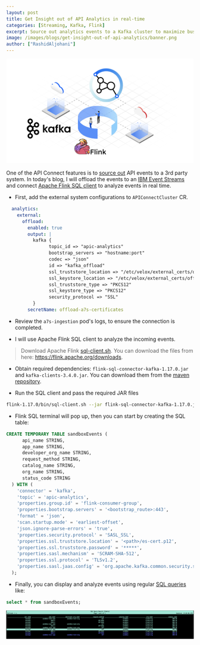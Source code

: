 ```yaml
---
layout: post
title: Get Insight out of API Analytics in real-time
categories: [Streaming, Kafka, Flink]
excerpt: Source out analytics events to a Kafka cluster to maximize business insight 
image: /images/blogs/get-insight-out-of-api-analytics/banner.png
author: ["RashidAljohani"]
---
```



![](/images/blogs/get-insight-out-of-api-analytics/banner.png)


One of the API Connect features is to [source out](https://www.ibm.com/docs/en/api-connect/10.0.5.x_lts?topic=features-offloading-data-third-party-system) API events to a 3rd party system. In today's blog, I will offload the events to an [IBM Event Streams](https://www.ibm.com/docs/en/cloud-paks/cp-integration/2022.4?topic=capabilities-event-streams-deployment) and connect [Apache Flink SQL client](https://nightlies.apache.org/flink/flink-docs-master/docs/dev/table/sqlclient/) to analyze events in real time.

* First, add the external system configurations to `APIConnectCluster` CR.

```yaml
  analytics:
    external:
      offload:
        enabled: true
        output: |
          kafka {
                topic_id => "apic-analytics"
                bootstrap_servers => "hostname:port"
                codec => "json"
                id => "kafka_offload"
                ssl_truststore_location => "/etc/velox/external_certs/offload/truststore.p12"
                ssl_keystore_location => "/etc/velox/external_certs/offload/keystore.p12"
                ssl_truststore_type => "PKCS12"
                ssl_keystore_type => "PKCS12"
                security_protocol => "SSL"
          }
        secretName: offload-a7s-certificates
```

* Review the `a7s-ingestion` pod's logs, to ensure the connection is completed.

* I will use Apache Flink SQL client to analyze the incoming events.

> Download Apache Flink [sql-client.sh](https://github.com/apache/flink/blob/master/flink-table/flink-sql-client/bin/sql-client.sh). You can download the files from here: https://flink.apache.org/downloads.

* Obtain required dependencies: `flink-sql-connector-kafka-1.17.0.jar` and `kafka-clients-3.4.0.jar`. You can download them from the [maven repository](https://search.maven.org/).

* Run the SQL client and pass the required JAR files

```bash
flink-1.17.0/bin/sql-client.sh --jar flink-sql-connector-kafka-1.17.0.jar --jar kafka-clients-3.4.0.jar
```

* Flink SQL terminal will pop up, then you can start by creating the SQL table:

```sql
CREATE TEMPORARY TABLE sandboxEvents (
      api_name STRING,
      app_name STRING,
      developer_org_name STRING,
      request_method STRING,
      catalog_name STRING,
      org_name STRING,
      status_code STRING
  ) WITH (
    'connector' = 'kafka',
    'topic' = 'apic-analytics',
    'properties.group.id' = 'flink-consumer-group',
    'properties.bootstrap.servers' = '<bootstrap_route>:443',
    'format' = 'json',
    'scan.startup.mode' = 'earliest-offset',
    'json.ignore-parse-errors' = 'true',
    'properties.security.protocol' = 'SASL_SSL',
    'properties.ssl.truststore.location' = '<path>/es-cert.p12',
    'properties.ssl.truststore.password' = '*****',
    'properties.sasl.mechanism' = 'SCRAM-SHA-512',
    'properties.ssl.protocol' = 'TLSv1.2',
    'properties.sasl.jaas.config' = 'org.apache.kafka.common.security.scram.ScramLoginModule required username="*****" password="*****";'
  );
```

* Finally, you can display and analyze events using regular [SQL queries](https://www.geeksforgeeks.org/sql-concepts-and-queries/) like:

```sql
select * from sandboxEvents;
```

![](/images/blogs/get-insight-out-of-api-analytics/result.png)